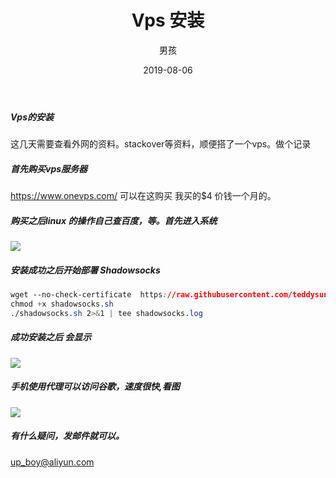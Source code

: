 ﻿---
layout: post
title: 'Vps 安装'
date: 2019-08-06
author: 男孩
tags: vps
---
##### Vps的安装
这几天需要查看外网的资料。stackover等资料，顺便搭了一个vps。做个记录
##### 首先购买vps服务器
https://www.onevps.com/ 可以在这购买 我买的$4 价钱一个月的。
##### 购买之后linux 的操作自己查百度，等。首先进入系统
![](https://mgimg-ali.oss-cn-beijing.aliyuncs.com/vps/9580eb59f442b2ec79de41d914576c4.png)
##### 安装成功之后开始部署  Shadowsocks
```css
wget --no-check-certificate  https://raw.githubusercontent.com/teddysun/shadowsocks_install/master/shadowsocks.sh
chmod +x shadowsocks.sh
./shadowsocks.sh 2>&1 | tee shadowsocks.log
```
##### 成功安装之后 会显示
![](https://mgimg-ali.oss-cn-beijing.aliyuncs.com/vps/5340981f45b28734ccd9c2253943167.png)
##### 手机使用代理可以访问谷歌，速度很快,看图
![](https://mgimg-ali.oss-cn-beijing.aliyuncs.com/vps/ca31dff84ef31e29cce2cd9df4665aa.jpg)
##### 有什么疑问，发邮件就可以。
up_boy@aliyun.com

